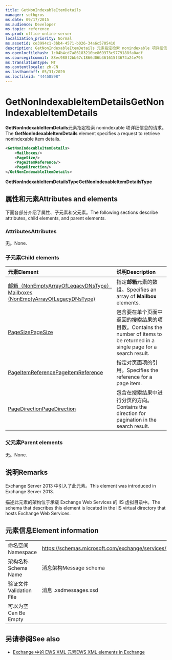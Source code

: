 ```yaml
---
title: GetNonIndexableItemDetails
manager: sethgros
ms.date: 09/17/2015
ms.audience: Developer
ms.topic: reference
ms.prod: office-online-server
localization_priority: Normal
ms.assetid: ce3994c1-3bb4-4571-b026-34a6c5705410
description: GetNonIndexableItemDetails 元素指定检索 nonindexable 项详细信息的请求。
ms.openlocfilehash: 1c04b4cd7a86183210be869973c9779188fa0adf
ms.sourcegitcommit: 88ec988f2bb67c1866d06b361615f3674a24e795
ms.translationtype: MT
ms.contentlocale: zh-CN
ms.lasthandoff: 05/31/2020
ms.locfileid: "44458598"
---
```

# <a name="getnonindexableitemdetails"></a><span data-ttu-id="aee82-103">GetNonIndexableItemDetails</span><span class="sxs-lookup"><span data-stu-id="aee82-103">GetNonIndexableItemDetails</span></span>

<span data-ttu-id="aee82-104">**GetNonIndexableItemDetails**元素指定检索 nonindexable 项详细信息的请求。</span><span class="sxs-lookup"><span data-stu-id="aee82-104">The **GetNonIndexableItemDetails** element specifies a request to retrieve nonindexable item details.</span></span> 
  
```XML
<GetNonIndexableItemDetails>
    <Mailboxes/>
    <PageSize/>
    <PageItemReference/>
    <PageDirection/>
</GetNonIndexableItemDetails>
```

 <span data-ttu-id="aee82-105">**GetNonIndexableItemDetailsType**</span><span class="sxs-lookup"><span data-stu-id="aee82-105">**GetNonIndexableItemDetailsType**</span></span>
## <a name="attributes-and-elements"></a><span data-ttu-id="aee82-106">属性和元素</span><span class="sxs-lookup"><span data-stu-id="aee82-106">Attributes and elements</span></span>

<span data-ttu-id="aee82-107">下面各部分介绍了属性、子元素和父元素。</span><span class="sxs-lookup"><span data-stu-id="aee82-107">The following sections describe attributes, child elements, and parent elements.</span></span>
  
### <a name="attributes"></a><span data-ttu-id="aee82-108">Attributes</span><span class="sxs-lookup"><span data-stu-id="aee82-108">Attributes</span></span>

<span data-ttu-id="aee82-109">无。</span><span class="sxs-lookup"><span data-stu-id="aee82-109">None.</span></span>
  
### <a name="child-elements"></a><span data-ttu-id="aee82-110">子元素</span><span class="sxs-lookup"><span data-stu-id="aee82-110">Child elements</span></span>

|<span data-ttu-id="aee82-111">**元素**</span><span class="sxs-lookup"><span data-stu-id="aee82-111">**Element**</span></span>|<span data-ttu-id="aee82-112">**说明**</span><span class="sxs-lookup"><span data-stu-id="aee82-112">**Description**</span></span>|
|:-----|:-----|
|[<span data-ttu-id="aee82-113">邮箱（NonEmptyArrayOfLegacyDNsType）</span><span class="sxs-lookup"><span data-stu-id="aee82-113">Mailboxes (NonEmptyArrayOfLegacyDNsType)</span></span>](mailboxes-nonemptyarrayoflegacydnstype.md) <br/> |<span data-ttu-id="aee82-114">指定**邮箱**元素的数组。</span><span class="sxs-lookup"><span data-stu-id="aee82-114">Specifies an array of **Mailbox** elements.</span></span>  <br/> |
|[<span data-ttu-id="aee82-115">PageSize</span><span class="sxs-lookup"><span data-stu-id="aee82-115">PageSize</span></span>](pagesize.md) <br/> |<span data-ttu-id="aee82-116">包含要在单个页面中返回的搜索结果的项目数。</span><span class="sxs-lookup"><span data-stu-id="aee82-116">Contains the number of items to be returned in a single page for a search result.</span></span>  <br/> |
|[<span data-ttu-id="aee82-117">PageItemReference</span><span class="sxs-lookup"><span data-stu-id="aee82-117">PageItemReference</span></span>](pageitemreference.md) <br/> |<span data-ttu-id="aee82-118">指定对页面项的引用。</span><span class="sxs-lookup"><span data-stu-id="aee82-118">Specifies the reference for a page item.</span></span>  <br/> |
|[<span data-ttu-id="aee82-119">PageDirection</span><span class="sxs-lookup"><span data-stu-id="aee82-119">PageDirection</span></span>](pagedirection.md) <br/> |<span data-ttu-id="aee82-120">包含在搜索结果中进行分页的方向。</span><span class="sxs-lookup"><span data-stu-id="aee82-120">Contains the direction for pagination in the search result.</span></span>  <br/> |
   
### <a name="parent-elements"></a><span data-ttu-id="aee82-121">父元素</span><span class="sxs-lookup"><span data-stu-id="aee82-121">Parent elements</span></span>

<span data-ttu-id="aee82-122">无。</span><span class="sxs-lookup"><span data-stu-id="aee82-122">None.</span></span>
  
## <a name="remarks"></a><span data-ttu-id="aee82-123">说明</span><span class="sxs-lookup"><span data-stu-id="aee82-123">Remarks</span></span>

<span data-ttu-id="aee82-124">Exchange Server 2013 中引入了此元素。</span><span class="sxs-lookup"><span data-stu-id="aee82-124">This element was introduced in Exchange Server 2013.</span></span>
  
<span data-ttu-id="aee82-125">描述此元素的架构位于承载 Exchange Web Services 的 IIS 虚拟目录中。</span><span class="sxs-lookup"><span data-stu-id="aee82-125">The schema that describes this element is located in the IIS virtual directory that hosts Exchange Web Services.</span></span>
  
## <a name="element-information"></a><span data-ttu-id="aee82-126">元素信息</span><span class="sxs-lookup"><span data-stu-id="aee82-126">Element information</span></span>

|||
|:-----|:-----|
|<span data-ttu-id="aee82-127">命名空间</span><span class="sxs-lookup"><span data-stu-id="aee82-127">Namespace</span></span>  <br/> |https://schemas.microsoft.com/exchange/services/2006/messages  <br/> |
|<span data-ttu-id="aee82-128">架构名称</span><span class="sxs-lookup"><span data-stu-id="aee82-128">Schema Name</span></span>  <br/> |<span data-ttu-id="aee82-129">消息架构</span><span class="sxs-lookup"><span data-stu-id="aee82-129">Message schema</span></span>  <br/> |
|<span data-ttu-id="aee82-130">验证文件</span><span class="sxs-lookup"><span data-stu-id="aee82-130">Validation File</span></span>  <br/> |<span data-ttu-id="aee82-131">消息 .xsd</span><span class="sxs-lookup"><span data-stu-id="aee82-131">messages.xsd</span></span>  <br/> |
|<span data-ttu-id="aee82-132">可以为空</span><span class="sxs-lookup"><span data-stu-id="aee82-132">Can Be Empty</span></span>  <br/> ||
   
## <a name="see-also"></a><span data-ttu-id="aee82-133">另请参阅</span><span class="sxs-lookup"><span data-stu-id="aee82-133">See also</span></span>



- [<span data-ttu-id="aee82-134">Exchange 中的 EWS XML 元素</span><span class="sxs-lookup"><span data-stu-id="aee82-134">EWS XML elements in Exchange</span></span>](ews-xml-elements-in-exchange.md)

